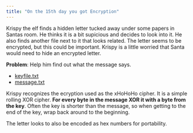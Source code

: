 ```yaml
---
title: "On the 15th day you got Encryption"
---
```

Krispy the elf finds a hidden letter tucked away under some papers in Santas room. He thinks it is a bit supicious and decides to look into it. He also finds another file next to it that looks related. The letter seems to be encrypted, but this could be important. Krispy is a little worried that Santa would need to hide an encrypted letter. 

**Problem**: Help him find out what the message says.
- [keyfile.txt](./keyfile.txt)
- [message.txt](./message.txt)

Krispy recognizes the ecryption used as the xHoHoHo cipher. It is a simple rolling XOR cipher. **For every byte in the message XOR it with a byte from the key**. Often the key is shorter than the message, so when getting to the end of the key, wrap back around to the beginning.

The letter looks to also be encoded as hex numbers for portability.
